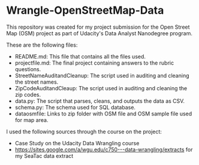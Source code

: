 # Wrangle-OpenStreetMap-Data

This repository was created for my project submission for the Open Street Map (OSM) project as part of Udacity's Data Analyst Nanodegree program. 

These are the following files: 
* README.md: This file that contains all the files used. 
* projectfile.md: The final project containing answers to the rubric questions.
* StreetNameAuditandCleanup: The script used in auditing and cleaning the street names. 
* ZipCodeAuditandCleaup: The script used in auditing and cleaning the zip codes. 
* data.py: The script that parses, cleans, and outputs the data as CSV.
* schema.py: The schema used for SQL database.
* dataosmfile: Links to zip folder with OSM file and OSM sample file used for map area.

I used the following sources through the course on the project: 
* Case Study on the Udacity Data Wrangling course
* https://sites.google.com/a/wgu.edu/c750---data-wrangling/extracts for my SeaTac data extract 

